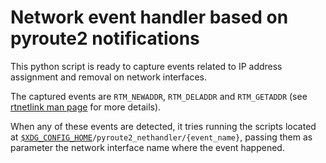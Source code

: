 # Network event handler based on pyroute2 notifications

This python script is ready to capture events related to IP address assignment and removal on network interfaces.

The captured events are `RTM_NEWADDR`, `RTM_DELADDR` and `RTM_GETADDR` (see [rtnetlink man page](https://man7.org/linux/man-pages/man7/rtnetlink.7.html) for more details).

When any of these events are detected, it tries running the scripts located at [`$XDG_CONFIG_HOME`](https://specifications.freedesktop.org/basedir-spec/latest/#variables)`/pyroute2_nethandler/{event_name}`, passing them as parameter the network interface name where the event happened.